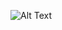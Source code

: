 ![Alt Text](https://bitbucket.org/nbthales/lista_tarefas/raw/86f979d407cc9adce46d6a852435e16ab9c0f531/images/lista_tarefas.gif)